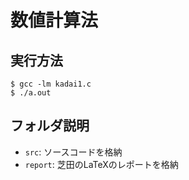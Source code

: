 # 数値計算法

## 実行方法

```
$ gcc -lm kadai1.c
$ ./a.out
```

## フォルダ説明

- `src`: ソースコードを格納
- `report`: 芝田のLaTeXのレポートを格納

